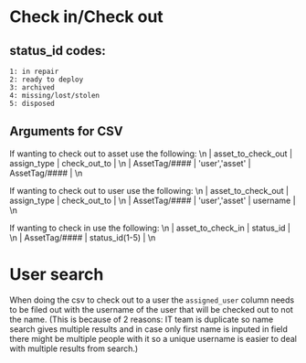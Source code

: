# Check in/Check out

## status_id codes:
    1: in repair
    2: ready to deploy
    3: archived
    4: missing/lost/stolen
    5: disposed 

## Arguments for CSV
If wanting to check out to asset use the following: \n
|  asset_to_check_out  |   assign_type    |  check_out_to   | \n
|    AssetTag/####     |  'user','asset'  |  AssetTag/####  | \n

If wanting to check out to user use the following: \n
|  asset_to_check_out  |   assign_type    |  check_out_to  | \n
|    AssetTag/####     |  'user','asset'  |    username    | \n

If wanting to check in use the following: \n
|  asset_to_check_in  |    status_id     | \n
|    AssetTag/####    |  status_id(1-5)  | \n

# User search
When doing the csv to check out to a user the `assigned_user` column needs to be filed out with the username of the user that will be checked out to not the name. (This is because of 2 reasons: IT team is duplicate so name search gives multiple results and in case only first name is inputed in field there might be multiple people with it so a unique username is easier to deal with multiple results from search.)


